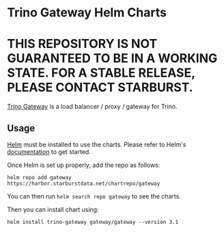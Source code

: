 
Trino Gateway Helm Charts
===========
THIS REPOSITORY IS NOT GUARANTEED TO BE IN A WORKING STATE. FOR A STABLE RELEASE, PLEASE CONTACT STARBURST.
===========

[Trino Gateway](https://github.com/trinodb/trino-gateway) is a load balancer / proxy / gateway for Trino.


## Usage

[Helm](https://helm.sh) must be installed to use the charts.
Please refer to Helm's [documentation](https://helm.sh/docs/) to get started.

Once Helm is set up properly, add the repo as follows:

```console
helm repo add gateway https://harbor.starburstdata.net/chartrepo/gateway 
```

You can then run `helm search repo gateway` to see the charts.

Then you can install chart using:

```console
helm install trino-gateway gateway/gateway --version 3.1
```
